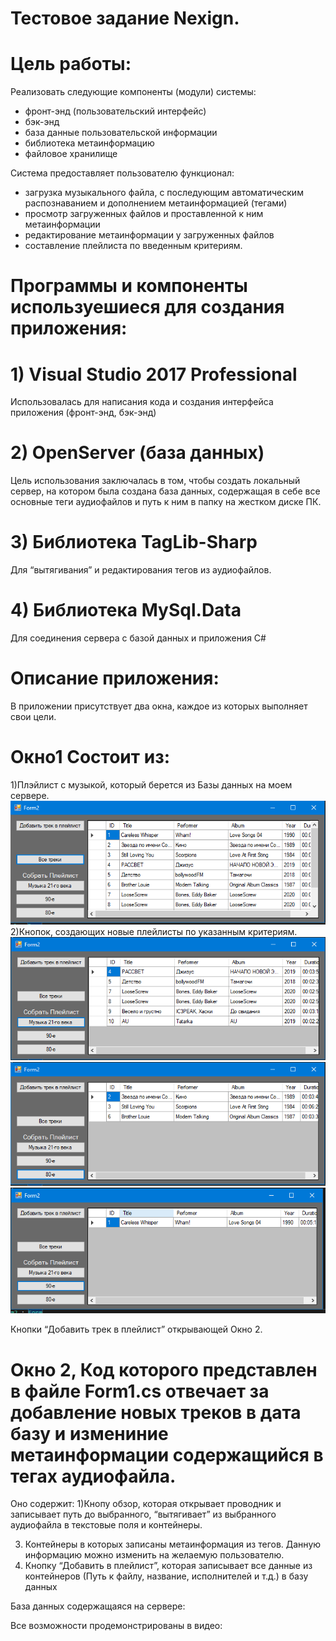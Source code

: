 # Тестовое задание Nexign.

# Цель работы:
Реализовать следующие компоненты (модули) системы:
- фронт-энд (пользовательский интерфейс)
- бэк-энд
- база данные пользовательской информации
- библиотека метаинформацию
- файловое хранилище

Система предоставляет пользователю функционал:
- загрузка музыкального файла, с последующим автоматическим распознаванием и дополнением метаинформацией (тегами)
- просмотр загруженных файлов и проставленной к ним метаинформации
- редактирование метаинформации у загруженных файлов
- составление плейлиста по введенным критериям.










# Программы и компоненты используешиеся для создания приложения:
# 1)	Visual Studio 2017 Professional
Использовалась для написания кода и создания интерфейса приложения (фронт-энд, бэк-энд)
# 2)	OpenServer (база данных)
Цель использования заключалась в том, чтобы создать локальный сервер, на котором была создана база данных, содержащая в себе все основные теги аудиофайлов и путь к ним в папку на жестком диске ПК.
# 3)	Библиотека TagLib-Sharp
Для “вытягивания” и редактирования тегов из аудиофайлов.
# 4)	Библиотека MySql.Data
Для соединения сервера с базой данных и приложения C#


# Описание приложения:
В приложении присутствует два окна, каждое из которых выполняет свои цели. 
# Окно1 Состоит из:
1)Плэйлист с музыкой, который берется из Базы данных на моем сервере.
![](/Form2.PNG)
2)Кнопок, создающих новые плейлисты по указанным критериям.  
![](/21.PNG)
![](/80.PNG)
![](/90.PNG)
  
 
Кнопки “Добавить трек в плейлист” открывающей Окно 2.

# Окно 2, Код которого представлен в файле Form1.cs отвечает за добавление новых треков в дата базу и  измениние метаинформации содержащийся в тегах аудиофайла.
Оно содержит: 
1)Кнопу обзор, которая открывает проводник и записывает путь до выбранного, “вытягивает” из выбранного аудиофайла в текстовые поля и контейнеры.
 
3)  Контейнеры в которых записаны метаинформация из тегов. Данную информацию можно изменить на желаемую пользователю.
4) Кнопку “Добавить в плейлист”, которая записывает все данные из контейнеров (Путь к файлу, название, исполнителей и т.д.) в базу данных


База данных содержащаяся на сервере:  

Все возможности продемонстрированы в видео:











